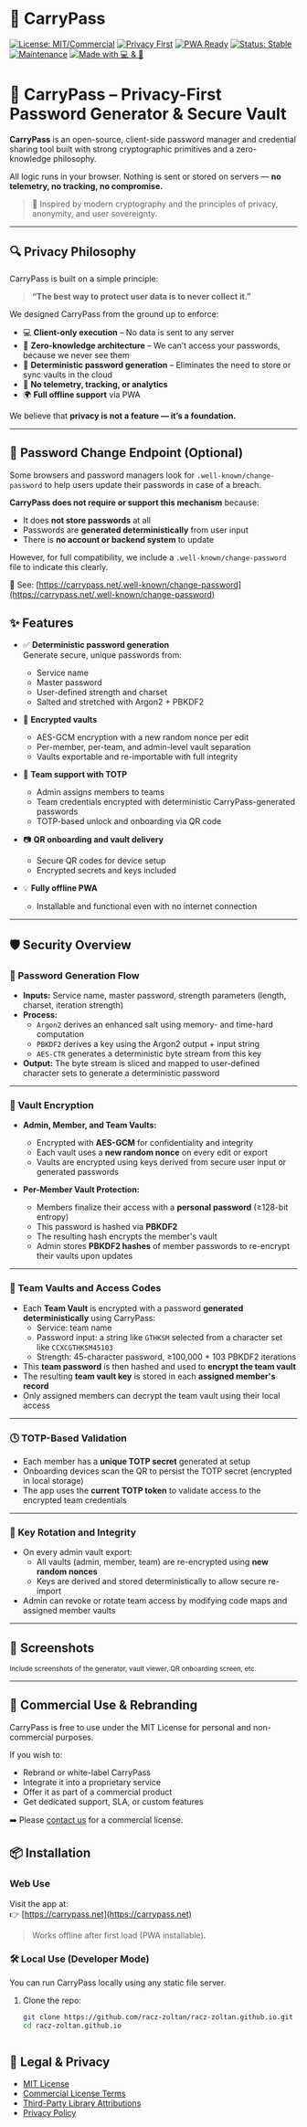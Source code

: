 # 🔐 CarryPass

[![License: MIT/Commercial](https://img.shields.io/badge/license-MIT%20%7C%20Commercial-blue.svg)](./LICENSE)
[![Privacy First](https://img.shields.io/badge/privacy-zero--knowledge-critical)](https://carrypass.net)
[![PWA Ready](https://img.shields.io/badge/PWA-offline--first-brightgreen.svg)](https://carrypass.net)
[![Status: Stable](https://img.shields.io/badge/status-stable-success)]()
[![Maintenance](https://img.shields.io/badge/maintenance-actively--developed-blue.svg)]()
[![Made with 💻 & 🔐](https://img.shields.io/badge/built%20with-CryptoJS%2C%20Argon2%2C%20AES-orange)]()


# 🔐 CarryPass – Privacy-First Password Generator & Secure Vault

**CarryPass** is an open-source, client-side password manager and credential sharing tool built with strong cryptographic primitives and a zero-knowledge philosophy.

All logic runs in your browser. Nothing is sent or stored on servers — **no telemetry, no tracking, no compromise.**

> 🧠 Inspired by modern cryptography and the principles of privacy, anonymity, and user sovereignty.

---

## 🔍 Privacy Philosophy

CarryPass is built on a simple principle:

> **“The best way to protect user data is to never collect it.”**

We designed CarryPass from the ground up to enforce:
- 💻 **Client-only execution** – No data is sent to any server
- 🧠 **Zero-knowledge architecture** – We can’t access your passwords, because we never see them
- 🔐 **Deterministic password generation** – Eliminates the need to store or sync vaults in the cloud
- 🛑 **No telemetry, tracking, or analytics**
- 🌍 **Full offline support** via PWA

We believe that **privacy is not a feature — it’s a foundation.**

---

## 🧷 Password Change Endpoint (Optional)

Some browsers and password managers look for `.well-known/change-password` to help users update their passwords in case of a breach.

**CarryPass does not require or support this mechanism** because:

- It does **not store passwords** at all
- Passwords are **generated deterministically** from user input
- There is **no account or backend system** to update

However, for full compatibility, we include a `.well-known/change-password` file to indicate this clearly.

📄 See: [https://carrypass.net/.well-known/change-password](https://carrypass.net/.well-known/change-password)


## ✨ Features

- ✅ **Deterministic password generation**  
  Generate secure, unique passwords from:
  - Service name
  - Master password
  - User-defined strength and charset
  - Salted and stretched with Argon2 + PBKDF2

- 🔐 **Encrypted vaults**
  - AES-GCM encryption with a new random nonce per edit
  - Per-member, per-team, and admin-level vault separation
  - Vaults exportable and re-importable with full integrity

- 👥 **Team support with TOTP**
  - Admin assigns members to teams
  - Team credentials encrypted with deterministic CarryPass-generated passwords
  - TOTP-based unlock and onboarding via QR code

- 📷 **QR onboarding and vault delivery**
  - Secure QR codes for device setup
  - Encrypted secrets and keys included

- 💡 **Fully offline PWA**
  - Installable and functional even with no internet connection

---

## 🛡️ Security Overview

### 🔑 Password Generation Flow
- **Inputs:** Service name, master password, strength parameters (length, charset, iteration strength)
- **Process:**
  - `Argon2` derives an enhanced salt using memory- and time-hard computation
  - `PBKDF2` derives a key using the Argon2 output + input string
  - `AES-CTR` generates a deterministic byte stream from this key
- **Output:** The byte stream is sliced and mapped to user-defined character sets to generate a deterministic password

---

### 🔐 Vault Encryption

- **Admin, Member, and Team Vaults:**
  - Encrypted with **AES-GCM** for confidentiality and integrity
  - Each vault uses a **new random nonce** on every edit or export
  - Vaults are encrypted using keys derived from secure user input or generated passwords

- **Per-Member Vault Protection:**
  - Members finalize their access with a **personal password** (≥128-bit entropy)
  - This password is hashed via **PBKDF2**
  - The resulting hash encrypts the member's vault
  - Admin stores **PBKDF2 hashes** of member passwords to re-encrypt their vaults upon updates

---

### 🧩 Team Vaults and Access Codes

- Each **Team Vault** is encrypted with a password **generated deterministically** using CarryPass:
  - Service: team name
  - Password input: a string like `GTHKSM` selected from a character set like `CCXCGTHKSM45103`
  - Strength: 45-character password, ≥100,000 + 103 PBKDF2 iterations
- This **team password** is then hashed and used to **encrypt the team vault**
- The resulting **team vault key** is stored in each **assigned member's record**
- Only assigned members can decrypt the team vault using their local access

---

### 🕓 TOTP-Based Validation

- Each member has a **unique TOTP secret** generated at setup
- Onboarding devices scan the QR to persist the TOTP secret (encrypted in local storage)
- The app uses the **current TOTP token** to validate access to the encrypted team credentials

---

### 🔁 Key Rotation and Integrity

- On every admin vault export:
  - All vaults (admin, member, team) are re-encrypted using **new random nonces**
  - Keys are derived and stored deterministically to allow secure re-import
- Admin can revoke or rotate team access by modifying code maps and assigned member vaults

---

## 📸 Screenshots

<sub>Include screenshots of the generator, vault viewer, QR onboarding screen, etc.</sub>

---

## 💼 Commercial Use & Rebranding

CarryPass is free to use under the MIT License for personal and non-commercial purposes.

If you wish to:
- Rebrand or white-label CarryPass
- Integrate it into a proprietary service
- Offer it as part of a commercial product
- Get dedicated support, SLA, or custom features

➡️ Please [contact us](mailto:info.carrypass@proton.me) for a commercial license.



## 📦 Installation

### Web Use
Visit the app at:  
👉 [https://carrypass.net](https://carrypass.net)

> Works offline after first load (PWA installable).


### 🛠️ Local Use (Developer Mode)

You can run CarryPass locally using any static file server.

1. Clone the repo:

   ```bash
   git clone https://github.com/racz-zoltan/racz-zoltan.github.io.git
   cd racz-zoltan.github.io



## 📄 Legal & Privacy

- [MIT License](./LICENSE)
- [Commercial License Terms](./LICENSE-commercial.md)
- [Third-Party Library Attributions](./ATTRIBUTIONS.md)
- [Privacy Policy](./PRIVACY.md)
